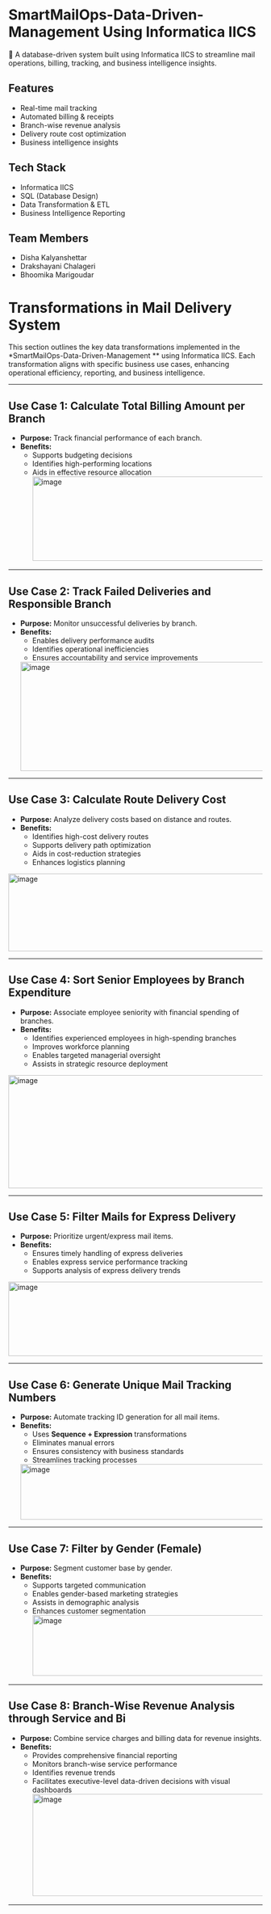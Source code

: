 # SmartMailOps-Data-Driven-Management Using Informatica IICS

🚀 A database-driven system built using Informatica IICS to streamline mail operations, billing, tracking, and business intelligence insights.

## Features
- Real-time mail tracking  
- Automated billing & receipts  
- Branch-wise revenue analysis  
- Delivery route cost optimization  
- Business intelligence insights  

## Tech Stack
- Informatica IICS  
- SQL (Database Design)  
- Data Transformation & ETL  
- Business Intelligence Reporting  

## Team Members
- Disha Kalyanshettar  
- Drakshayani Chalageri  
- Bhoomika Marigoudar  

# Transformations in Mail Delivery System

This section outlines the key data transformations implemented in the *SmartMailOps-Data-Driven-Management ** using Informatica IICS. Each transformation aligns with specific business use cases, enhancing operational efficiency, reporting, and business intelligence.

---

## Use Case 1: Calculate Total Billing Amount per Branch
- **Purpose:** Track financial performance of each branch.  
- **Benefits:**  
  - Supports budgeting decisions  
  - Identifies high-performing locations  
  - Aids in effective resource allocation
    <img width="1003" height="167" alt="image" src="https://github.com/user-attachments/assets/10bfab83-d56d-4085-92cb-641295171278" />
 

---

## Use Case 2: Track Failed Deliveries and Responsible Branch
- **Purpose:** Monitor unsuccessful deliveries by branch.  
- **Benefits:**  
  - Enables delivery performance audits  
  - Identifies operational inefficiencies  
  - Ensures accountability and service improvements
  <img width="1017" height="216" alt="image" src="https://github.com/user-attachments/assets/f03c8ef1-5d4b-4c1d-9f2b-80d55a0fa1db" />


---

## Use Case 3: Calculate Route Delivery Cost
- **Purpose:** Analyze delivery costs based on distance and routes.  
- **Benefits:**  
  - Identifies high-cost delivery routes  
  - Supports delivery path optimization  
  - Aids in cost-reduction strategies  
  - Enhances logistics planning
  
<img width="969" height="154" alt="image" src="https://github.com/user-attachments/assets/e885ed5c-f4e5-4919-9621-ee948a82b6ea" />
 

---

## Use Case 4: Sort Senior Employees by Branch Expenditure
- **Purpose:** Associate employee seniority with financial spending of branches.  
- **Benefits:**  
  - Identifies experienced employees in high-spending branches  
  - Improves workforce planning  
  - Enables targeted managerial oversight  
  - Assists in strategic resource deployment  
<img width="933" height="224" alt="image" src="https://github.com/user-attachments/assets/2ecc1a72-4545-495b-9b90-01614bdd5988" />

---

## Use Case 5: Filter Mails for Express Delivery
- **Purpose:** Prioritize urgent/express mail items.  
- **Benefits:**  
  - Ensures timely handling of express deliveries  
  - Enables express service performance tracking  
  - Supports analysis of express delivery trends  
<img width="761" height="147" alt="image" src="https://github.com/user-attachments/assets/5ce06941-a71a-4b11-9385-cd415965bb44" />

---

## Use Case 6: Generate Unique Mail Tracking Numbers
- **Purpose:** Automate tracking ID generation for all mail items.  
- **Benefits:**  
  - Uses **Sequence + Expression** transformations  
  - Eliminates manual errors  
  - Ensures consistency with business standards  
  - Streamlines tracking processes
  <img width="806" height="110" alt="image" src="https://github.com/user-attachments/assets/d5b3e4bd-02f0-437f-9079-72a6ce44b1f2" />


---

## Use Case 7: Filter by Gender (Female)
- **Purpose:** Segment customer base by gender.  
- **Benefits:**  
  - Supports targeted communication  
  - Enables gender-based marketing strategies  
  - Assists in demographic analysis  
  - Enhances customer segmentation
    <img width="842" height="120" alt="image" src="https://github.com/user-attachments/assets/0467ae7a-e44d-49a2-ab4d-2ce668244432" />
 

---

## Use Case 8: Branch-Wise Revenue Analysis through Service and Bi
- **Purpose:** Combine service charges and billing data for revenue insights.  
- **Benefits:**  
  - Provides comprehensive financial reporting  
  - Monitors branch-wise service performance  
  - Identifies revenue trends  
  - Facilitates executive-level data-driven decisions with visual dashboards
    <img width="789" height="202" alt="image" src="https://github.com/user-attachments/assets/fa2c2c43-88f4-4380-8fb1-05ee8cc37332" />

---
